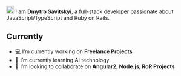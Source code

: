 <img src="https://media.giphy.com/media/hvRJCLFzcasrR4ia7z/giphy.gif" width="20px"> I am **Dmytro Savitskyi**, a full-stack developer passionate about JavaScript/TypeScript and Ruby on Rails.

## Currently

- 💻 I’m currently working on **Freelance Projects**
- 🌱 I’m currently learning AI technology 
- 👯 I’m looking to collaborate on **Angular2, Node.js, RoR Projects**
